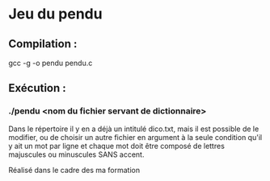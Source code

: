 # Jeu du pendu

## Compilation : 
gcc -g -o pendu pendu.c

## Exécution : 

### ./pendu \<nom du fichier servant de dictionnaire>

Dans le répertoire il y en a déjà un intitulé dico.txt, mais il est possible de le modifier, ou de choisir un autre fichier en argument à la seule condition qu'il y ait un mot par ligne et chaque mot doit être composé de lettres majuscules ou minuscules SANS accent.

Réalisé dans le cadre des ma formation
